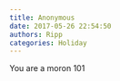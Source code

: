```yaml
---
title: Anonymous
date: 2017-05-26 22:54:50
authors: Ripp
categories: Holiday
---
```


 You are a moron 101